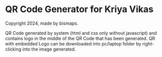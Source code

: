 # QR Code Generator for Kriya Vikas

Copyright 2024, made by bismaps.

QR Code generated by system (html and css only without javascript) and contains logo in the middle of the QR Code that has been generated. QR with embedded Logo can be downloaded into pc/laptop folder by right-clicking into the image generated.
